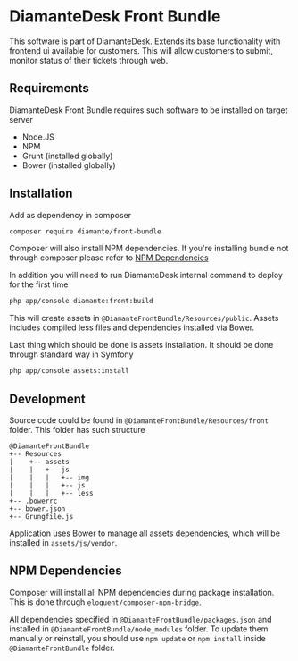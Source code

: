 DiamanteDesk Front Bundle
========================

This software is part of DiamanteDesk. Extends its base functionality with frontend ui available for customers. This will allow customers to submit, monitor status of their tickets through web.


Requirements
------------

DiamanteDesk Front Bundle requires such software to be installed on target server
- Node.JS
- NPM
- Grunt (installed globally)
- Bower (installed globally)

Installation
------------

Add as dependency in composer

```bash
composer require diamante/front-bundle
```

Composer will also install NPM dependencies. If you're installing bundle not through composer please refer to [NPM Dependencies](#user-content-npm-dependencies "NPM Dependencies")

In addition you will need to run DiamanteDesk internal command to deploy for the first time

```bash
php app/console diamante:front:build
```

This will create assets in `@DiamanteFrontBundle/Resources/public`. Assets includes compiled less files and dependencies installed via Bower.

Last thing which should be done is assets installation. It should be done through standard way in Symfony

```bash
php app/console assets:install
```

Development
------------

Source code could be found in `@DiamanteFrontBundle/Resources/front` folder. This folder has such structure

```
@DiamanteFrontBundle
+-- Resources
|    +-- assets
|    |   +-- js
|    |   |   +-- img
|    |   |   +-- js
|    |   |   +-- less
+-- .bowerrc
+-- bower.json
+-- Grungfile.js
```

Application uses Bower to manage all assets dependencies, which will be installed in `assets/js/vendor`.


NPM Dependencies
------------

Composer will install all NPM dependencies during package installation. This is done through `eloquent/composer-npm-bridge`.

All dependencies specified in `@DiamanteFrontBundle/packages.json` and installed in `@DiamanteFrontBundle/node_modules` folder. To update them manually or reinstall, you should use `npm update` or `npm install` inside `@DiamanteFrontBundle` folder.
